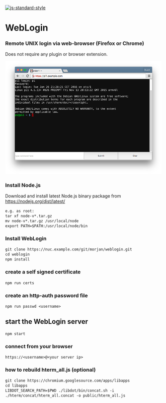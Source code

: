 
[![js-standard-style](https://img.shields.io/badge/code%20style-standard-brightgreen.svg)](http://standardjs.com/)

# WebLogin
### Remote UNIX login via web-browser (Firefox or Chrome) 
Does not require any plugin or browser extension.

![ScreenShot](img/weblogin.png)

### Install Node.js
Download and install latest Node.js binary package from https://nodejs.org/dist/latest/
```
e.g. as root:
tar xf node-v*.tar.gz 
mv node-v*.tar.gz /usr/local/node
export PATH=$PATH:/usr/local/node/bin
```

### Install WebLogin
```
git clone https://nuc.example.com/git/morjan/weblogin.git
cd weblogin
npm install
```

### create a self signed certificate
```
npm run certs
```

### create an http-auth password file
```
npm run passwd <username>
```

## start the WebLogin server
```
npm start
```

### connect from your browser
```
https://<username>@<your server ip>
```

### how to rebuild hterm_all.js (optional)
```
git clone https://chromium.googlesource.com/apps/libapps
cd libapps
LIBDOT_SEARCH_PATH=$PWD ./libdot/bin/concat.sh -i ./hterm/concat/hterm_all.concat -o public/hterm_all.js
```

